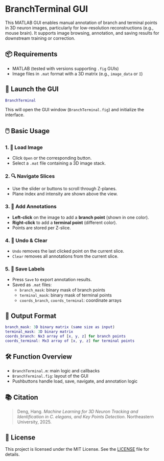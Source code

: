 # BranchTerminal GUI

This MATLAB GUI enables manual annotation of branch and terminal points in 3D neuron images, particularly for low-resolution reconstructions (e.g., mouse brain). It supports image browsing, annotation, and saving results for downstream training or correction.

## 📦 Requirements

- MATLAB (tested with versions supporting `.fig` GUIs)
- Image files in `.mat` format with a 3D matrix (e.g., `image_data` or `I`)

## 🚀 Launch the GUI

```matlab
BranchTerminal
```

This will open the GUI window (`BranchTerminal.fig`) and initialize the interface.

## 🖱️ Basic Usage

### 1. 📂 Load Image
- Click `Open` or the corresponding button.
- Select a `.mat` file containing a 3D image stack.

### 2. 🔍 Navigate Slices
- Use the slider or buttons to scroll through Z-planes.
- Plane index and intensity are shown above the view.

### 3. 📌 Add Annotations
- **Left-click** on the image to add a **branch point** (shown in one color).
- **Right-click** to add a **terminal point** (different color).
- Points are stored per Z-slice.

### 4. 🧽 Undo & Clear
- `Undo` removes the last clicked point on the current slice.
- `Clear` removes all annotations from the current slice.

### 5. 💾 Save Labels
- Press `Save` to export annotation results.
- Saved as `.mat` files:
  - `branch_mask`: binary mask of branch points
  - `terminal_mask`: binary mask of terminal points
  - `coords_branch`, `coords_terminal`: coordinate arrays

## 📁 Output Format

```matlab
branch_mask: 3D binary matrix (same size as input)
terminal_mask: 3D binary matrix
coords_branch: Nx3 array of [x, y, z] for branch points
coords_terminal: Mx3 array of [x, y, z] for terminal points
```

## 🛠️ Function Overview

- `BranchTerminal.m`: main logic and callbacks
- `BranchTerminal.fig`: layout of the GUI
- Pushbuttons handle load, save, navigate, and annotation logic

## 📚 Citation

> Deng, Hang. *Machine Learning for 3D Neuron Tracking and Identification in C. elegans, and Key Points Detection*. Northeastern University, 2025.

## 📄 License

This project is licensed under the MIT License. See the [LICENSE](LICENSE) file for details.
